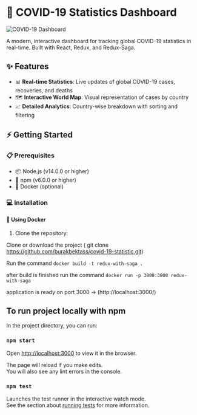 # 🦠 COVID-19 Statistics Dashboard

![COVID-19 Dashboard](project-screenshot.png)

A modern, interactive dashboard for tracking global COVID-19 statistics in real-time. Built with React, Redux, and Redux-Saga.

## ✨ Features

- 📊 **Real-time Statistics**: Live updates of global COVID-19 cases, recoveries, and deaths
- 🗺️ **Interactive World Map**: Visual representation of cases by country
- 📈 **Detailed Analytics**: Country-wise breakdown with sorting and filtering

## ⚡ Getting Started

### 📋 Prerequisites

- 📦 Node.js (v14.0.0 or higher)
- 🔧 npm (v6.0.0 or higher)
- 🐳 Docker (optional)

### 💻 Installation

#### 🐋 Using Docker

1. Clone the repository:

Clone or download the project ( git clone https://github.com/burakbektass/covid-19-statistic.git)

Run the command `docker build -t redux-with-saga .`

after build is finished run the command `docker run -p 3000:3000 redux-with-saga`

application is ready on port 3000 -> (http://localhost:3000/)


## To run project locally with npm

In the project directory, you can run:

### `npm start`

Open [http://localhost:3000](http://localhost:3000) to view it in the browser.

The page will reload if you make edits.\
You will also see any lint errors in the console.

### `npm test`

Launches the test runner in the interactive watch mode.\
See the section about [running tests](https://facebook.github.io/create-react-app/docs/running-tests) for more information.

